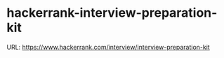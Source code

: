 # hackerrank-interview-preparation-kit

URL: https://www.hackerrank.com/interview/interview-preparation-kit
